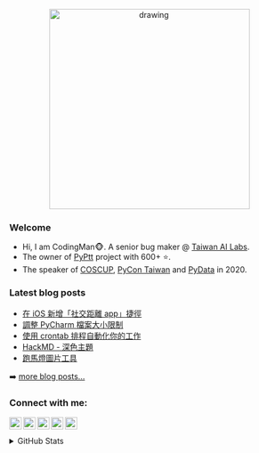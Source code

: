 <p align="center">
<img src="https://i.imgur.com/OMrWe1l.gif" alt="drawing" width="360"/>
</p>

### Welcome
* Hi, I am CodingMan🐵. A senior bug maker @ [Taiwan AI Labs](https://ailabs.tw/).
* The owner of [PyPtt](https://github.com/PttCodingMan/PyPtt) project with 600+ ⭐.
* The speaker of [COSCUP](https://coscup.org/2020/zh-TW/agenda/CFNNFA), [PyCon Taiwan](https://tw.pycon.org/2020/zh-hant/conference/talk/1124347947245371715/) and [PyData](https://pydata.org/taipei2020/program/talk-2/) in 2020.

### Latest blog posts
<!-- BLOG-POST-LIST:START -->
- [在 iOS 新增「社交距離 app」捷徑](https://codingman.cc/Social-Distance-App-shortcut-on-iOS/)
- [調整 PyCharm 檔案大小限制](https://codingman.cc/adjust-pycharm-file-size-limit/)
- [使用 crontab 排程自動化你的工作](https://codingman.cc/automate-your-work-with-crontab/)
- [HackMD - 深色主題](https://codingman.cc/hackmd-dark-theme/)
- [跑馬燈圖片工具](https://codingman.cc/text-to-gif/)
<!-- BLOG-POST-LIST:END -->
➡️ [more blog posts...](https://codingman.cc)

### Connect with me:

<a href="https://github.com/PttCodingMan"><img align="left" width="22px" src="https://cdn.jsdelivr.net/npm/simple-icons@6.6.0/icons/github.svg"></a>
<a href="https://twitter.com/PttCodingMan"><img align="left" width="22px" src="https://cdn.jsdelivr.net/npm/simple-icons@6.6.0/icons/twitter.svg"></a>
<a href="mailto:pttcodingman@gmail.com"><img align="left" width="22px" src="https://cdn.jsdelivr.net/npm/simple-icons@6.6.0/icons/gmail.svg"></a>
<a href="https://www.linkedin.com/in/codingman/"><img align="left" width="22px" src="https://cdn.jsdelivr.net/npm/simple-icons@6.6.0/icons/linkedin.svg"></a>
<a href="https://t.me/PttCodingMan"><img align="left" width="22px" src="https://cdn.jsdelivr.net/npm/simple-icons@6.6.0/icons/telegram.svg"></a>

<br />
<br />

<details>
  <summary>GitHub Stats</summary>

  [![CodingMan's github stats](https://github-readme-stats.vercel.app/api?username=PttCodingMan&count_private=true&theme=dark)](https://github.com/PttCodingMan) 

</details>
